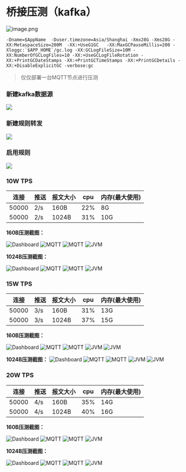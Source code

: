 # 桥接压测（kafka）

![image.png](@site/static/images/test/img.png)
```shell
-Dname=$AppName  -Duser.timezone=Asia/Shanghai -Xmx28G -Xms28G -XX:MetaspaceSize=200M  -XX:+UseG1GC   -XX:MaxGCPauseMillis=200 -Xloggc:`$APP_HOME`/gc.log -XX:GCLogFileSize=10M -XX:NumberOfGCLogFiles=10 -XX:+UseGCLogFileRotation -XX:+PrintGCDateStamps -XX:+PrintGCTimeStamps -XX:+PrintGCDetails -XX:+DisableExplicitGC -verbose:gc
```
> 仅仅部署一台MQTT节点进行压测

### 新建kafka数据源

![](@site/static/images/test/img_24.png)

### 新建规则转发

![](@site/static/images/test/img_25.png)

### 启用规则

![](@site/static/images/test/img_26.png)

### 10W TPS
| 连接 | 推送 | 报文大小 | cpu | 内存(最大使用) |
| --- | --- | --- | --- | --- |
| 50000 | 2/s | 160B | 22% | 8G |
| 50000 | 2/s | 1024B | 31% | 10G |

**160B压测截图：**


![Dashboard](@site/static/images/test/img_27.png)
![MQTT](@site/static/images/test/img_28.png)
![MQTT](@site/static/images/test/img_29.png)
![JVM](@site/static/images/test/img_30.png)



**1024B压测截图：**

![Dashboard](@site/static/images/test/img_31.png)
![MQTT](@site/static/images/test/img_32.png)
![MQTT](@site/static/images/test/img_33.png)
![JVM](@site/static/images/test/img_34.png)


### 15W TPS
| 连接 | 推送 | 报文大小 | cpu | 内存(最大使用) |
| --- | --- | --- | --- | --- |
| 50000 | 3/s | 160B | 31% | 13G |
| 50000 | 3/s | 1024B | 37% | 15G |

**160B压测截图：**

![Dashboard](@site/static/images/test/img_35.png)
![MQTT](@site/static/images/test/img_36.png)
![MQTT](@site/static/images/test/img_37.png)
![JVM](@site/static/images/test/img_38.png)
![JVM](@site/static/images/test/img_39.png)

**1024B压测截图：**
![Dashboard](@site/static/images/test/img_40.png)
![MQTT](@site/static/images/test/img_41.png)
![MQTT](@site/static/images/test/img_42.png)
![JVM](@site/static/images/test/img_43.png)
![JVM](@site/static/images/test/img_44.png)

### 20W TPS
| 连接 | 推送 | 报文大小 | cpu | 内存(最大使用) |
| --- | --- | --- | --- | --- |
| 50000 | 4/s | 160B | 35% | 14G |
| 50000 | 4/s | 1024B | 40% | 16G |

**160B压测截图：**

![Dashboard](@site/static/images/test/img_45.png)
![MQTT](@site/static/images/test/img_46.png)
![MQTT](@site/static/images/test/img_47.png)
![JVM](@site/static/images/test/img_48.png)

**1024B压测截图：**

![Dashboard](@site/static/images/test/img_49.png)
![MQTT](@site/static/images/test/img_50.png)
![MQTT](@site/static/images/test/img_51.png)
![JVM](@site/static/images/test/img_52.png)
